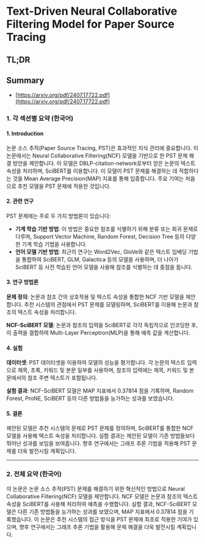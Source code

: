 # Text-Driven Neural Collaborative Filtering Model for Paper Source Tracing
## TL;DR
## Summary
- [https://arxiv.org/pdf/2407.17722.pdf](https://arxiv.org/pdf/2407.17722.pdf)

### 1. 각 섹션별 요약 (한국어)

#### 1. Introduction
논문 소스 추적(Paper Source Tracing, PST)은 효과적인 지식 관리에 중요합니다. 이 논문에서는 Neural Collaborative Filtering(NCF) 모델을 기반으로 한 PST 문제 해결 방안을 제안합니다. 이 모델은 DBLP-citation-network로부터 얻은 논문의 텍스트 속성을 처리하며, SciBERT를 이용합니다. 이 모델이 PST 문제를 해결하는 데 적합하다는 것을 Mean Average Precision(MAP) 지표를 통해 입증합니다. 주요 기여는 처음으로 추천 모델을 PST 문제에 적용한 것입니다.

#### 2. 관련 연구
PST 문제에는 주로 두 가지 방법론이 있습니다:
- **기계 학습 기반 방법**: 이 방법은 중요한 참조를 식별하기 위해 분류 또는 회귀 문제로 다루며, Support Vector Machine, Random Forest, Decision Tree 등의 다양한 기계 학습 기법을 사용합니다.
- **언어 모델 기반 방법**: 최근의 연구는 Word2Vec, GloVe와 같은 텍스트 임베딩 기법을 통합하여 SciBERT, GLM, Galactica 등의 모델을 사용하며, 더 나아가 SciBERT 등 사전 학습된 언어 모델을 사용해 참조를 식별하는 데 중점을 둡니다.

#### 3. 연구 방법론
**문제 정의**: 논문과 참조 간의 상호작용 및 텍스트 속성을 통합한 NCF 기반 모델을 제안합니다. 추천 시스템의 관점에서 PST 문제를 모델링하며, SciBERT를 이용해 논문과 참조의 텍스트 속성을 처리합니다.

**NCF-SciBERT 모델**: 논문과 참조의 입력을 SciBERT로 각각 독립적으로 인코딩한 후, 이 출력을 결합하여 Multi-Layer Perceptron(MLP)을 통해 예측 값을 계산합니다.

#### 4. 실험
**데이터셋**: PST 데이터셋을 이용하여 모델의 성능을 평가합니다. 각 논문의 텍스트 입력으로 제목, 초록, 키워드 및 본문 일부를 사용하며, 참조의 입력에는 제목, 키워드 및 본문에서의 참조 주변 텍스트가 포함됩니다.

**실험 결과**: NCF-SciBERT 모델은 MAP 지표에서 0.37814 점을 기록하며, Random Forest, ProNE, SciBERT 등의 다른 방법들을 능가하는 성과를 보였습니다.

#### 5. 결론
제안된 모델은 추천 시스템의 문제로 PST 문제를 정의하며, SciBERT를 통합한 NCF 모델을 사용해 텍스트 속성을 처리합니다. 실험 결과는 제안된 모델이 기존 방법들보다 뛰어난 성과를 보임을 보여줍니다. 향후 연구에서는 그래프 추론 기법을 적용해 PST 문제를 더욱 발전시킬 계획입니다.

---

### 2. 전체 요약 (한국어)

이 논문은 논문 소스 추적(PST) 문제를 해결하기 위한 혁신적인 방법으로 Neural Collaborative Filtering(NCF) 모델을 제안합니다. NCF 모델은 논문과 참조의 텍스트 속성을 SciBERT를 사용해 처리하여 예측을 수행합니다. 실험 결과, NCF-SciBERT 모델은 다른 기존 방법들을 능가하는 성과를 보였으며, MAP 지표에서 0.37814 점을 기록했습니다. 이 논문은 추천 시스템의 접근 방식을 PST 문제에 최초로 적용한 기여가 있으며, 향후 연구에서는 그래프 추론 기법을 활용해 문제 해결을 더욱 발전시킬 계획입니다.